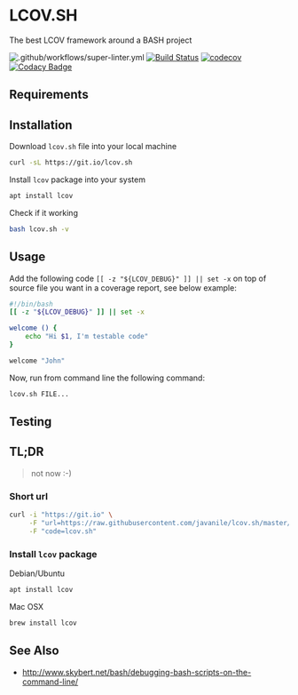 # LCOV.SH

The best LCOV framework around a BASH project

![.github/workflows/super-linter.yml](https://github.com/javanile/lcov.sh/workflows/.github/workflows/super-linter.yml/badge.svg)
[![Build Status](https://travis-ci.org/javanile/lcov.sh.svg?branch=master)](https://travis-ci.org/javanile/lcov.sh)
[![codecov](https://codecov.io/gh/javanile/lcov.sh/branch/master/graph/badge.svg)](https://codecov.io/gh/javanile/lcov.sh)
[![Codacy Badge](https://api.codacy.com/project/badge/Grade/e05f81a8c3b54e5f84fb85a4ba70be17)](https://www.codacy.com/manual/francescobianco/lcov.sh?utm_source=github.com&amp;utm_medium=referral&amp;utm_content=javanile/lcov.sh&amp;utm_campaign=Badge_Grade)

## Requirements

## Installation

Download `lcov.sh` file into your local machine

```bash
curl -sL https://git.io/lcov.sh
```

Install `lcov` package into your system

```bash
apt install lcov
```

Check if it working

```bash
bash lcov.sh -v
```

## Usage

Add the following code `[[ -z "${LCOV_DEBUG}" ]] || set -x`
on top of source file you want in a coverage report, see below example:

```bash
#!/bin/bash
[[ -z "${LCOV_DEBUG}" ]] || set -x

welcome () {
    echo "Hi $1, I'm testable code"
}

welcome "John"
```

Now, run from command line the following command:

```bash
lcov.sh FILE...
```

## Testing

## TL;DR

> not now :-)

### Short url

```bash
curl -i "https://git.io" \
     -F "url=https://raw.githubusercontent.com/javanile/lcov.sh/master/lcov.sh" \
     -F "code=lcov.sh"
```

### Install `lcov` package

Debian/Ubuntu

```bash
apt install lcov
```

Mac OSX

```bash
brew install lcov
```

## See Also

- <http://www.skybert.net/bash/debugging-bash-scripts-on-the-command-line/>
